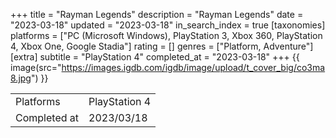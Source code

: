 +++
title = "Rayman Legends"
description = "Rayman Legends"
date = "2023-03-18"
updated = "2023-03-18"
in_search_index = true
[taxonomies]
platforms = ["PC (Microsoft Windows), PlayStation 3, Xbox 360, PlayStation 4, Xbox One, Google Stadia"]
rating = []
genres = ["Platform, Adventure"]
[extra]
subtitle = "PlayStation 4"
completed_at = "2023-03-18"
+++
{{ image(src="https://images.igdb.com/igdb/image/upload/t_cover_big/co3ma8.jpg") }}

|              |            |
| ------------ | ---------- |
| Platforms    | PlayStation 4 |
| Completed at | 2023/03/18 |

